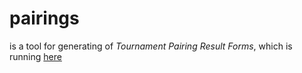 # pairings

is a tool for generating of *Tournament Pairing Result Forms*, which is running [here](http://gostyle.j2m.cz/pairings)
